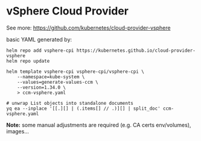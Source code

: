 # vSphere Cloud Provider

See more: https://github.com/kubernetes/cloud-provider-vsphere

basic YAML generated by:

```shell
helm repo add vsphere-cpi https://kubernetes.github.io/cloud-provider-vsphere
helm repo update

helm template vsphere-cpi vsphere-cpi/vsphere-cpi \
    --namespace=kube-system \
    --values=generate-values-ccm \
    --version=1.34.0 \
    > ccm-vsphere.yaml

# unwrap List objects into standalone documents
yq ea --inplace '[[.][] | (.items[] // .)][] | split_doc' ccm-vsphere.yaml
```

**Note:** some manual adjustments are required (e.g. CA certs env/volumes), images...

